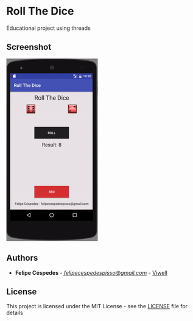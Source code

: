 # Roll The Dice
Educational project using threads

## Screenshot
![Screenshot](/screenshots/screenshot.gif "Screenshot")

## Authors

* **Felipe Céspedes** - *felipecespedespisso@gmail.com* - [Viwell](https://github.com/viwell)

## License

This project is licensed under the MIT License - see the [LICENSE](LICENSE) file for details
